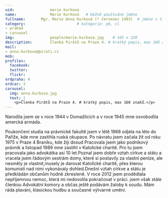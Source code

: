 ```yaml
---
uid:                marie.kurkova
name:               Marie Kurková  	# běžně používáné jméno
fullname: 	    Mgr. Marie Anna Kurková (* červenec 1993)  # jméno s tituly etc.
category:                       # kategorie: p6, cl
- praha4
- carousel
img: 		        people/marie-kurkova.jpg    # 165 x 220
description:        Členka Pirátů na Praze 4. # kratký popis, max 160 znaků
mail:
- anna.kurkova@pirati.cz
mob: 			
profiles:
  facebook:
  twitter: 
  flickr: 
ordpraha: 4
ordcar: 3
carousel:
  img: anna-kurkova.jpg
  text: |
    <p>Členka Pirátů na Praze 4. # kratký popis, max 160 znaků.</p>
---
```

Narodila jsem se v roce 1944 v Domažlicích  a v roce 1945 mne osvobodila amercká armáda.

Poukončení studia na právnické fakultě jsem v létě 1968 odjela na léto do Paříže, kde mne zastihla ruská okupace. Po návratu
jsem začala žít od roku 1975 v Praze 4 Braníku, kde žiji dosud Pracovala jsem jako podnikový právník a listopad 1989 mne
zastihl v Katolické charitě. Pro tu jsem pracovala jako advokátka asi 10 let.Poznal jsem dobře vztah církve a státu a vracela
jsem řádovým sestrám domy, které si postavily za vlastní peníze, ale nesměly je vlastnit,musely je darovat Katolické charitě,
přes kterou komunisti nad nimi vykonávaly dohled.Dnešní vztah církve a státu je předkládán občanům hodně zkresleně. V roce 2012
jsem prodědlala nepříjemnou nemoc, která mi nedovolila pokračovat v práci. jsem však stále členkou Advokátní komory a občas
ještě podávám žaloby k soudu. Mám ráda plavání, klasickou hudbu a současné výtvarné umění. 
